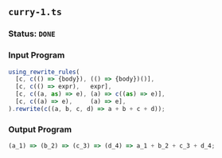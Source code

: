 ## `curry-1.ts`

### Status: `DONE`

### Input Program

```typescript
using_rewrite_rules(
  [c, c(() => {body}), (() => {body})()],
  [c, c(() => expr),   expr],
  [c, c((a, as) => e), (a) => c((as) => e)],
  [c, c((a) => e),     (a) => e],
).rewrite(c((a, b, c, d) => a + b + c + d));
```

### Output Program

```typescript
(a_1) => (b_2) => (c_3) => (d_4) => a_1 + b_2 + c_3 + d_4;
```

